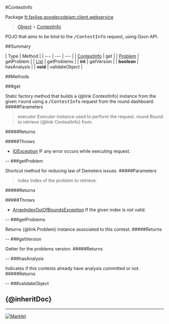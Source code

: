 #ContestInfo

Package [fr.faylixe.googlecodejam.client.webservice](README.md)<br>
> [Object](../../../../java/lang/Object.md) > [ContestInfo](ContestInfo.md)

<p>POJO that aims to be bind to the <tt>/ContestInfo</tt>
 request, using Gson API.</p>

##Summary


| Type | Method |
| --- | --- | --- |
| [ContestInfo](ContestInfo.md) | get |
| [Problem](Problem.md) | getProblem |
| [List](../../../../java/util/List.md) | getProblems |
| **int** | getVersion |
| **boolean** | hasAnalysis |
| **void** | validateObject |

##Methods

###get


Static factory method that builds a {@link ContestInfo} instance
 from the given <tt>round</tt> using a <tt>/ContestInfo</tt>
 request from the round dashboard.
#####Parameters


> executor Executor instance used to perform the request.
> round Round to retrieve {@link ContestInfo} from.

#####Returns


#####Throws

* [IOException](../../../../java/io/IOException.md) IF any error occurs while executing request.

--
###getProblem


Shortcut method for reducing law of Demeters issues.
#####Parameters


> index Index of the problem to retrieve.

#####Returns


#####Throws

* [ArrayIndexOutOfBoundsException](../../../../java/lang/ArrayIndexOutOfBoundsException.md) If the given index is not valid.

--
###getProblems


Returns {@link Problem} instance associated
 to this contest.
#####Returns



--
###getVersion


Getter for the problems version.
#####Returns



--
###hasAnalysis


Indicates if this contests already have
 analysis committed or not.
#####Returns



--
###validateObject


{@inheritDoc}
--
---
[![Marklet](https://img.shields.io/badge/Generated%20by-Marklet-green.svg)](https://github.com/Faylixe/marklet)